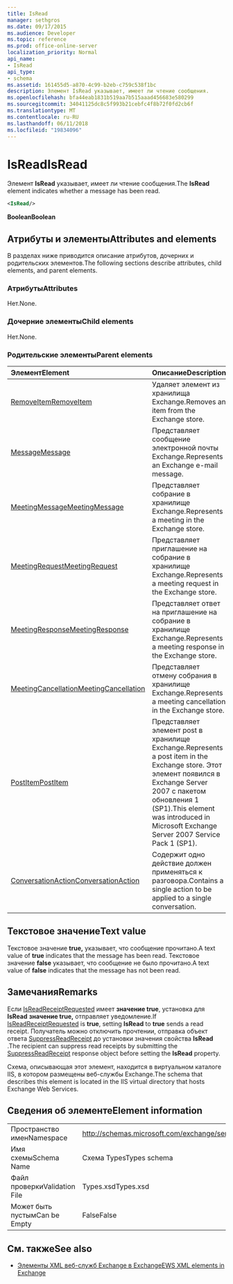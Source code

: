 ```yaml
---
title: IsRead
manager: sethgros
ms.date: 09/17/2015
ms.audience: Developer
ms.topic: reference
ms.prod: office-online-server
localization_priority: Normal
api_name:
- IsRead
api_type:
- schema
ms.assetid: 161455d5-a870-4c99-b2eb-c759c538f1bc
description: Элемент IsRead указывает, имеет ли чтение сообщения.
ms.openlocfilehash: bfa44eab1831b519aa7b515aaad456683e580299
ms.sourcegitcommit: 34041125dc8c5f993b21cebfc4f8b72f0fd2cb6f
ms.translationtype: MT
ms.contentlocale: ru-RU
ms.lasthandoff: 06/11/2018
ms.locfileid: "19834096"
---
```

# <a name="isread"></a><span data-ttu-id="a695f-103">IsRead</span><span class="sxs-lookup"><span data-stu-id="a695f-103">IsRead</span></span>

<span data-ttu-id="a695f-104">Элемент **IsRead** указывает, имеет ли чтение сообщения.</span><span class="sxs-lookup"><span data-stu-id="a695f-104">The **IsRead** element indicates whether a message has been read.</span></span> 
  
```XML
<IsRead/>
```

 <span data-ttu-id="a695f-105">**Boolean**</span><span class="sxs-lookup"><span data-stu-id="a695f-105">**Boolean**</span></span>
## <a name="attributes-and-elements"></a><span data-ttu-id="a695f-106">Атрибуты и элементы</span><span class="sxs-lookup"><span data-stu-id="a695f-106">Attributes and elements</span></span>

<span data-ttu-id="a695f-107">В разделах ниже приводится описание атрибутов, дочерних и родительских элементов.</span><span class="sxs-lookup"><span data-stu-id="a695f-107">The following sections describe attributes, child elements, and parent elements.</span></span>
  
### <a name="attributes"></a><span data-ttu-id="a695f-108">Атрибуты</span><span class="sxs-lookup"><span data-stu-id="a695f-108">Attributes</span></span>

<span data-ttu-id="a695f-109">Нет.</span><span class="sxs-lookup"><span data-stu-id="a695f-109">None.</span></span>
  
### <a name="child-elements"></a><span data-ttu-id="a695f-110">Дочерние элементы</span><span class="sxs-lookup"><span data-stu-id="a695f-110">Child elements</span></span>

<span data-ttu-id="a695f-111">Нет.</span><span class="sxs-lookup"><span data-stu-id="a695f-111">None.</span></span>
  
### <a name="parent-elements"></a><span data-ttu-id="a695f-112">Родительские элементы</span><span class="sxs-lookup"><span data-stu-id="a695f-112">Parent elements</span></span>

|<span data-ttu-id="a695f-113">**Элемент**</span><span class="sxs-lookup"><span data-stu-id="a695f-113">**Element**</span></span>|<span data-ttu-id="a695f-114">**Описание**</span><span class="sxs-lookup"><span data-stu-id="a695f-114">**Description**</span></span>|
|:-----|:-----|
|[<span data-ttu-id="a695f-115">RemoveItem</span><span class="sxs-lookup"><span data-stu-id="a695f-115">RemoveItem</span></span>](removeitem.md) <br/> |<span data-ttu-id="a695f-116">Удаляет элемент из хранилища Exchange.</span><span class="sxs-lookup"><span data-stu-id="a695f-116">Removes an item from the Exchange store.</span></span>  <br/> |
|[<span data-ttu-id="a695f-117">Message</span><span class="sxs-lookup"><span data-stu-id="a695f-117">Message</span></span>](message-ex15websvcsotherref.md) <br/> |<span data-ttu-id="a695f-118">Представляет сообщение электронной почты Exchange.</span><span class="sxs-lookup"><span data-stu-id="a695f-118">Represents an Exchange e-mail message.</span></span>  <br/> |
|[<span data-ttu-id="a695f-119">MeetingMessage</span><span class="sxs-lookup"><span data-stu-id="a695f-119">MeetingMessage</span></span>](meetingmessage.md) <br/> |<span data-ttu-id="a695f-120">Представляет собрание в хранилище Exchange.</span><span class="sxs-lookup"><span data-stu-id="a695f-120">Represents a meeting in the Exchange store.</span></span>  <br/> |
|[<span data-ttu-id="a695f-121">MeetingRequest</span><span class="sxs-lookup"><span data-stu-id="a695f-121">MeetingRequest</span></span>](meetingrequest.md) <br/> |<span data-ttu-id="a695f-122">Представляет приглашение на собрание в хранилище Exchange.</span><span class="sxs-lookup"><span data-stu-id="a695f-122">Represents a meeting request in the Exchange store.</span></span>  <br/> |
|[<span data-ttu-id="a695f-123">MeetingResponse</span><span class="sxs-lookup"><span data-stu-id="a695f-123">MeetingResponse</span></span>](meetingresponse.md) <br/> |<span data-ttu-id="a695f-124">Представляет ответ на приглашение на собрание в хранилище Exchange.</span><span class="sxs-lookup"><span data-stu-id="a695f-124">Represents a meeting response in the Exchange store.</span></span>  <br/> |
|[<span data-ttu-id="a695f-125">MeetingCancellation</span><span class="sxs-lookup"><span data-stu-id="a695f-125">MeetingCancellation</span></span>](meetingcancellation.md) <br/> |<span data-ttu-id="a695f-126">Представляет отмену собрания в хранилище Exchange.</span><span class="sxs-lookup"><span data-stu-id="a695f-126">Represents a meeting cancellation in the Exchange store.</span></span>  <br/> |
|[<span data-ttu-id="a695f-127">PostItem</span><span class="sxs-lookup"><span data-stu-id="a695f-127">PostItem</span></span>](postitem.md) <br/> |<span data-ttu-id="a695f-128">Представляет элемент post в хранилище Exchange.</span><span class="sxs-lookup"><span data-stu-id="a695f-128">Represents a post item in the Exchange store.</span></span> <span data-ttu-id="a695f-129">Этот элемент появился в Exchange Server 2007 с пакетом обновления 1 (SP1).</span><span class="sxs-lookup"><span data-stu-id="a695f-129">This element was introduced in Microsoft Exchange Server 2007 Service Pack 1 (SP1).</span></span>  <br/> |
|[<span data-ttu-id="a695f-130">ConversationAction</span><span class="sxs-lookup"><span data-stu-id="a695f-130">ConversationAction</span></span>](conversationaction.md) <br/> |<span data-ttu-id="a695f-131">Содержит одно действие должен применяться к разговора.</span><span class="sxs-lookup"><span data-stu-id="a695f-131">Contains a single action to be applied to a single conversation.</span></span>  <br/> |
   
## <a name="text-value"></a><span data-ttu-id="a695f-132">Текстовое значение</span><span class="sxs-lookup"><span data-stu-id="a695f-132">Text value</span></span>

<span data-ttu-id="a695f-133">Текстовое значение **true,** указывает, что сообщение прочитано.</span><span class="sxs-lookup"><span data-stu-id="a695f-133">A text value of **true** indicates that the message has been read.</span></span> <span data-ttu-id="a695f-134">Текстовое значение **false** указывает, что сообщение не было прочитано.</span><span class="sxs-lookup"><span data-stu-id="a695f-134">A text value of **false** indicates that the message has not been read.</span></span> 
  
## <a name="remarks"></a><span data-ttu-id="a695f-135">Замечания</span><span class="sxs-lookup"><span data-stu-id="a695f-135">Remarks</span></span>

<span data-ttu-id="a695f-136">Если [IsReadReceiptRequested](isreadreceiptrequested.md) имеет **значение true**, установка для **IsRead** **значение true,** отправляет уведомление.</span><span class="sxs-lookup"><span data-stu-id="a695f-136">If [IsReadReceiptRequested](isreadreceiptrequested.md) is **true**, setting **IsRead** to **true** sends a read receipt.</span></span> <span data-ttu-id="a695f-137">Получатель можно отключить прочтении, отправка объект ответа [SuppressReadReceipt](suppressreadreceipt.md) до установки значения свойства **IsRead** .</span><span class="sxs-lookup"><span data-stu-id="a695f-137">The recipient can suppress read receipts by submitting the [SuppressReadReceipt](suppressreadreceipt.md) response object before setting the **IsRead** property.</span></span> 
  
<span data-ttu-id="a695f-138">Схема, описывающая этот элемент, находится в виртуальном каталоге IIS, в котором размещены веб-службы Exchange.</span><span class="sxs-lookup"><span data-stu-id="a695f-138">The schema that describes this element is located in the IIS virtual directory that hosts Exchange Web Services.</span></span>
  
## <a name="element-information"></a><span data-ttu-id="a695f-139">Сведения об элементе</span><span class="sxs-lookup"><span data-stu-id="a695f-139">Element information</span></span>

|||
|:-----|:-----|
|<span data-ttu-id="a695f-140">Пространство имен</span><span class="sxs-lookup"><span data-stu-id="a695f-140">Namespace</span></span>  <br/> |http://schemas.microsoft.com/exchange/services/2006/types  <br/> |
|<span data-ttu-id="a695f-141">Имя схемы</span><span class="sxs-lookup"><span data-stu-id="a695f-141">Schema Name</span></span>  <br/> |<span data-ttu-id="a695f-142">Схема Types</span><span class="sxs-lookup"><span data-stu-id="a695f-142">Types schema</span></span>  <br/> |
|<span data-ttu-id="a695f-143">Файл проверки</span><span class="sxs-lookup"><span data-stu-id="a695f-143">Validation File</span></span>  <br/> |<span data-ttu-id="a695f-144">Types.xsd</span><span class="sxs-lookup"><span data-stu-id="a695f-144">Types.xsd</span></span>  <br/> |
|<span data-ttu-id="a695f-145">Может быть пустым</span><span class="sxs-lookup"><span data-stu-id="a695f-145">Can be Empty</span></span>  <br/> |<span data-ttu-id="a695f-146">False</span><span class="sxs-lookup"><span data-stu-id="a695f-146">False</span></span>  <br/> |
   
## <a name="see-also"></a><span data-ttu-id="a695f-147">См. также</span><span class="sxs-lookup"><span data-stu-id="a695f-147">See also</span></span>



- [<span data-ttu-id="a695f-148">Элементы XML веб-служб Exchange в Exchange</span><span class="sxs-lookup"><span data-stu-id="a695f-148">EWS XML elements in Exchange</span></span>](ews-xml-elements-in-exchange.md)

